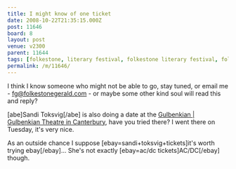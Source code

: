 ```yaml
---
title: I might know of one ticket
date: 2008-10-22T21:35:15.000Z
post: 11646
board: 8
layout: post
venue: v2300
parent: 11644
tags: [folkestone, literary festival, folkestone literary festival, folkestone literary festival tickets, sandi toksvig, sandi toksvig tickets, folkestone academy, canterbury gulbenkian]
permalink: /m/11646/
---
```

I think I know someone who might not be able to go, stay tuned, or email me - fg@folkestonegerald.com - or maybe some other kind soul will read this and reply?

[abe]Sandi Toksvig[/abe] is also doing a date at the <a href="/wiki/gulbenkian+gulbenkian+theatre+in+canterbury">Gulbenkian | Gulbenkian Theatre in Canterbury</a>, have you tried there? I went there on Tuesday, it's very nice.

As an outside chance I suppose [ebay=sandi+toksvig+tickets]it's worth trying ebay[/ebay]... She's not exactly [ebay=ac/dc tickets]AC/DC[/ebay] though.

